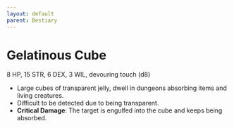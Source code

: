 ```yaml
---
layout: default
parent: Bestiary
---
```


# Gelatinous Cube

8 HP, 15 STR, 6 DEX, 3 WIL, devouring touch (d8)

- Large cubes of transparent jelly, dwell in dungeons absorbing items and living creatures.
- Difficult to be detected due to being transparent.
- **Critical Damage**: The target is engulfed into the cube and keeps being absorbed.
